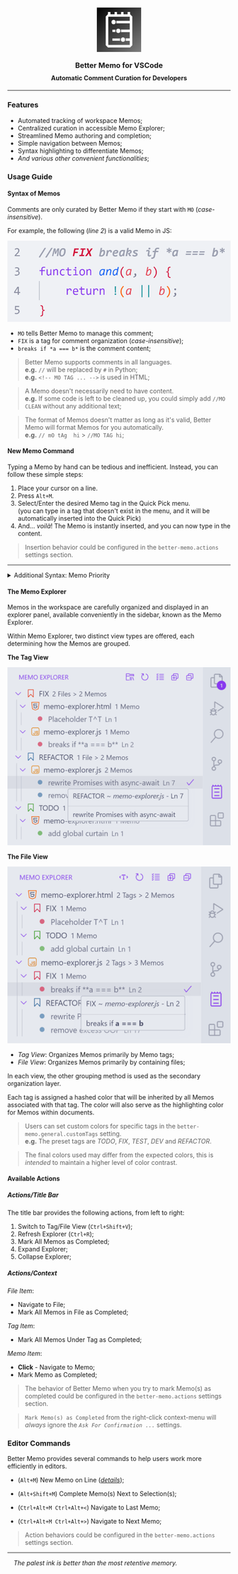 <h3 align="center" style="margin-bottom: -10px">
	<img src="https://raw.githubusercontent.com/CarbonicSoda/vscode-better-memo/master/media/icon.png" width="100" alt="Better Memo icon">
	<p></p>
	Better Memo for VSCode
</h3>
<h4 align="center">Automatic Comment Curation for Developers</h4>

---

### Features

-   Automated tracking of workspace Memos;
-   Centralized curation in accessible Memo Explorer;
-   Streamlined Memo authoring and completion;
-   Simple navigation between Memos;
-   Syntax highlighting to differentiate Memos;
-   _And various other convenient functionalities_;

### Usage Guide

#### Syntax of Memos

Comments are only curated by Better Memo if they start with `MO` (_case-insensitive_).

For example, the following (_line 2_) is a valid Memo in JS:

![Memo Example](https://github.com/CarbonicSoda/vscode-better-memo/blob/master/media/usage-guide/memo-example.png?raw=true)

-   `MO` tells Better Memo to manage this comment;
-   `FIX` is a tag for comment organization (_case-insensitive_);
-   `breaks if *a === b*` is the comment content;

> Better Memo supports comments in all languages.  
> **e.g.** `//` will be replaced by `#` in Python;  
> **e.g.** `<!-- MO TAG ... -->` is used in HTML;

> A Memo doesn't necessarily need to have content.  
> **e.g.** If some code is left to be cleaned up, you could simply add `//MO CLEAN` without any additional text;

> The format of Memos doesn't matter as long as it's valid, Better Memo will format Memos for you automatically.  
> **e.g.** `// mO tAg  hi` > `//MO TAG hi`;

#### New Memo Command

Typing a Memo by hand can be tedious and inefficient. Instead, you can follow these simple steps:

1. Place your cursor on a line.
2. Press `Alt+M`.
3. Select/Enter the desired Memo tag in the Quick Pick menu.  
   (you can type in a tag that doesn't exist in the menu, and it will be automatically inserted into the Quick Pick)
4. And... _voilà_! The Memo is instantly inserted, and you can now type in the content.

> Insertion behavior could be configured in the `better-memo.actions` settings section.

---

<details>
<summary>Additional Syntax: Memo Priority</summary>
<p></p>

To assign priority to more urgent code actions, you can add an exclamation mark `!` before the content.

For example, `//MO FIX !breaks POST` would have a higher priority than `//MO FIX no logs`.

> As a result, the first one would be listed higher than the second in the Memo Explorer. (_introduced in the next section_)

The more exclamation marks you add, the higher the priority of the Memo. For instance, `//MO FIX !!critical failure` would have an even higher priority than `//MO FIX !breaks POST`.

</details>

#### The Memo Explorer

Memos in the workspace are carefully organized and displayed in an explorer panel, available conveniently in the sidebar, known as the Memo Explorer.

Within Memo Explorer, two distinct view types are offered, each determining how the Memos are grouped.

**The Tag View**

![Memo Explorer Tag View](https://github.com/CarbonicSoda/vscode-better-memo/blob/master/media/usage-guide/memo-explorer-tag.png?raw=true)

**The File View**

![Memo Explorer File View](https://github.com/CarbonicSoda/vscode-better-memo/blob/master/media/usage-guide/memo-explorer-file.png?raw=true)

-   _Tag View_: Organizes Memos primarily by Memo tags;
-   _File View_: Organizes Memos primarily by containing files;

In each view, the other grouping method is used as the secondary organization layer.

Each tag is assigned a hashed color that will be inherited by all Memos associated with that tag. The color will also serve as the highlighting color for Memos within documents.

> Users can set custom colors for specific tags in the `better-memo.general.customTags` setting.  
> **e.g.** The preset tags are _TODO_, _FIX_, _TEST_, _DEV_ and _REFACTOR_.

> The final colors used may differ from the expected colors, this is _intended_ to maintain a higher level of color contrast.

#### Available Actions

##### Actions/Title Bar

The title bar provides the following actions, from left to right:

1. Switch to Tag/File View (`Ctrl+Shift+V`);
2. Refresh Explorer (`Ctrl+R`);
3. Mark All Memos as Completed;
4. Expand Explorer;
5. Collapse Explorer;

##### Actions/Context

_File Item_:

-   Navigate to File;
-   Mark All Memos in File as Completed;

_Tag Item_:

-   Mark All Memos Under Tag as Completed;

_Memo Item_:

-   **Click** - Navigate to Memo;
-   Mark Memo as Completed;

> The behavior of Better Memo when you try to mark Memo(s) as completed could be configured in the `better-memo.actions` settings section.

> `Mark Memo(s) as Completed` from the right-click context-menu will _always_ ignore the _`Ask For Confirmation ...`_ settings.

### Editor Commands

Better Memo provides several commands to help users work more efficiently in editors.

-   (`Alt+M`) New Memo on Line (_[details](#new-memo-command)_);
-   (`Alt+Shift+M`) Complete Memo(s) Next to Selection(s);

-   (`Ctrl+Alt+M Ctrl+Alt+<`) Navigate to Last Memo;
-   (`Ctrl+Alt+M Ctrl+Alt+>`) Navigate to Next Memo;

> Action behaviors could be configured in the `better-memo.actions` settings section.

---

<p>

_&emsp;The palest ink is better than the most retentive memory._
